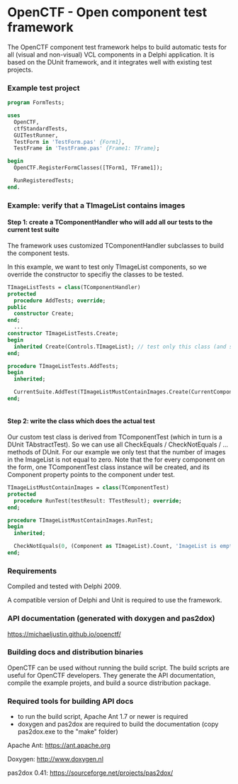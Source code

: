 # OpenCTF - Open component test framework

The OpenCTF component test framework helps to build automatic tests for all (visual and non-visual) VCL components in a Delphi application. It is based on the DUnit framework, and it integrates well with existing test projects.

### Example test project ###

```pascal
program FormTests;

uses
  OpenCTF,
  ctfStandardTests,
  GUITestRunner,
  TestForm in 'TestForm.pas' {Form1},
  TestFrame in 'TestFrame.pas' {Frame1: TFrame};

begin
  OpenCTF.RegisterFormClasses([TForm1, TFrame1]);

  RunRegisteredTests;
end.
```

### Example: verify that a TImageList contains images

#### Step 1: create a TComponentHandler who will add all our tests to the current test suite

The framework uses customized TComponentHandler subclasses to build the component tests. 

In this example, we want to test only TImageList components, so we override the constructor to specifiy the classes to be tested.

```pascal
TImageListTests = class(TComponentHandler)
protected
  procedure AddTests; override;
public
  constructor Create;
end;
  ...
constructor TImageListTests.Create;
begin
  inherited Create(Controls.TImageList); // test only this class (and subclasses)
end;

procedure TImageListTests.AddTests;
begin
  inherited;

  CurrentSuite.AddTest(TImageListMustContainImages.Create(CurrentComponent)); // see below
end;
  
```

#### Step 2: write the class which does the actual test 

Our custom test class is derived from TComponentTest (which in turn is a DUnit TAbstractTest).
So we can use all CheckEquals / CheckNotEquals / ...  methods of DUnit.
For our example we only test that the number of images in the ImageList is not equal to zero.
Note that the for every component on the form, one TComponentTest class instance will be created, and its Component property points to the component under test. 

```pascal
TImageListMustContainImages = class(TComponentTest)
protected
  procedure RunTest(testResult: TTestResult); override;
end;

procedure TImageListMustContainImages.RunTest;
begin
  inherited;

  CheckNotEquals(0, (Component as TImageList).Count, 'ImageList is empty');
end;
```

### Requirements ###

Compiled and tested with Delphi 2009.

A compatible version of Delphi and Unit is required to use the framework.

### API documentation (generated with doxygen and pas2dox) ###

https://michaeljustin.github.io/openctf/

### Building docs and distribution binaries ###

OpenCTF can be used without running the build script. The build scripts are useful for OpenCTF developers. They generate the API documentation, compile the example projets, and build a source distribution package.

### Required tools for building API docs ###

- to run the build script, Apache Ant 1.7 or newer is required
- doxygen and pas2dox are required to build the documentation (copy pas2dox.exe to the "make" folder)

Apache Ant: 
https://ant.apache.org

Doxygen:
http://www.doxygen.nl

pas2dox 0.41:
https://sourceforge.net/projects/pas2dox/
